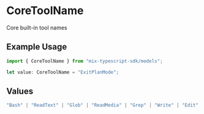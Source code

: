 # CoreToolName

Core built-in tool names

## Example Usage

```typescript
import { CoreToolName } from "mix-typescript-sdk/models";

let value: CoreToolName = "ExitPlanMode";
```

## Values

```typescript
"Bash" | "ReadText" | "Glob" | "ReadMedia" | "Grep" | "Write" | "Edit" | "python_execution" | "Search" | "TodoWrite" | "ExitPlanMode" | "ShowMedia" | "Task"
```